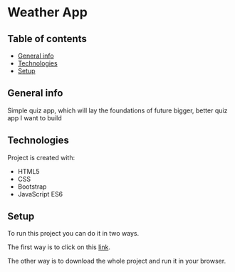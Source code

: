 # Weather App

## Table of contents
* [General info](#general-info)
* [Technologies](#technologies)
* [Setup](#setup)

## General info
Simple quiz app, which will lay the foundations of future bigger, better quiz app I want to build

## Technologies
Project is created with:
* HTML5
* CSS
* Bootstrap
* JavaScript ES6

## Setup
To run this project you can do it in two ways.

The first way is to click on this [link]().

The other way is to download the whole project and run it in your browser.